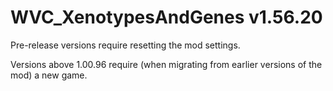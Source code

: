 # WVC_XenotypesAndGenes v1.56.20
 
Pre-release versions require resetting the mod settings.

Versions above 1.00.96 require (when migrating from earlier versions of the mod) a new game.